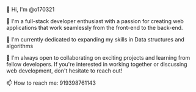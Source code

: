 👋 Hi, I'm @o170321

👀 I'm a full-stack developer enthusiast with a passion for creating web applications that work seamlessly from the front-end to the back-end.

🌱 I'm currently dedicated to expanding my skills in Data structures and algorithms

💞️ I'm always open to collaborating on exciting projects and learning from fellow developers. If you're interested in working together or discussing web development, don't hesitate to reach out!

📫 How to reach me: 919398761143
